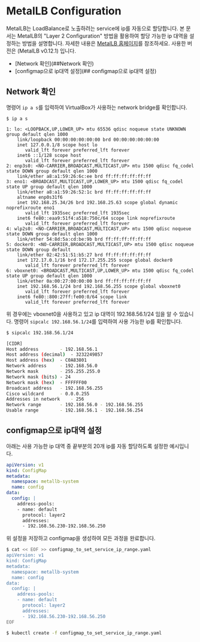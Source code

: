 # MetalLB Configuration
MetalLB는 LoadBalance로 노출하려는 service에 ip를 자동으로 할당합니다. 본 문서는 MetalLB의 "Layer 2 Configuration" 방법을 활용하여 할당 가능한 ip 대역을 설정하는 방법을 설명합니다. 자세한 내용은 [MetalLB 홈페이지](https://metallb.universe.tf/)를 참조하세요. 사용한 버전은 (MetalLB v0.12.1) 입니다.

* [Network 확인](##Network 확인)
* [configmap으로 ip대역 설정](## configmap으로 ip대역 설정)

## Network 확인
명령어 `ip a s`를 입력하여 VirtualBox가 사용하는 network bridge를 확인합니다.

```
$ ip a s

1: lo: <LOOPBACK,UP,LOWER_UP> mtu 65536 qdisc noqueue state UNKNOWN group default qlen 1000
    link/loopback 00:00:00:00:00:00 brd 00:00:00:00:00:00
    inet 127.0.0.1/8 scope host lo
       valid_lft forever preferred_lft forever
    inet6 ::1/128 scope host 
       valid_lft forever preferred_lft forever
2: enp3s0: <NO-CARRIER,BROADCAST,MULTICAST,UP> mtu 1500 qdisc fq_codel state DOWN group default qlen 1000
    link/ether a8:a1:59:26:6c:ee brd ff:ff:ff:ff:ff:ff
3: eno1: <BROADCAST,MULTICAST,UP,LOWER_UP> mtu 1500 qdisc fq_codel state UP group default qlen 1000
    link/ether a8:a1:59:26:52:1c brd ff:ff:ff:ff:ff:ff
    altname enp0s31f6
    inet 192.168.25.34/26 brd 192.168.25.63 scope global dynamic noprefixroute eno1
       valid_lft 1935sec preferred_lft 1935sec
    inet6 fe80::eaa9:51f4:a518:750c/64 scope link noprefixroute 
       valid_lft forever preferred_lft forever
4: wlp2s0: <NO-CARRIER,BROADCAST,MULTICAST,UP> mtu 1500 qdisc noqueue state DOWN group default qlen 1000
    link/ether 54:8d:5a:cd:be:9b brd ff:ff:ff:ff:ff:ff
5: docker0: <NO-CARRIER,BROADCAST,MULTICAST,UP> mtu 1500 qdisc noqueue state DOWN group default 
    link/ether 02:42:51:51:b5:27 brd ff:ff:ff:ff:ff:ff
    inet 172.17.0.1/16 brd 172.17.255.255 scope global docker0
       valid_lft forever preferred_lft forever
6: vboxnet0: <BROADCAST,MULTICAST,UP,LOWER_UP> mtu 1500 qdisc fq_codel state UP group default qlen 1000
    link/ether 0a:00:27:00:00:00 brd ff:ff:ff:ff:ff:ff
    inet 192.168.56.1/24 brd 192.168.56.255 scope global vboxnet0
       valid_lft forever preferred_lft forever
    inet6 fe80::800:27ff:fe00:0/64 scope link 
       valid_lft forever preferred_lft forever
```

위 경우에는 vboxnet0을 사용하고 있고 ip 대역이 192.168.56.1/24 임을 알 수 있습니다. 명령어 `sipcalc 192.168.56.1/24`를 입력하여 사용 가능한 ip를 확인합니다.

```bash
$ sipcalc 192.168.56.1/24

[CIDR]
Host address		- 192.168.56.1
Host address (decimal)	- 3232249857
Host address (hex)	- C0A83801
Network address		- 192.168.56.0
Network mask		- 255.255.255.0
Network mask (bits)	- 24
Network mask (hex)	- FFFFFF00
Broadcast address	- 192.168.56.255
Cisco wildcard		- 0.0.0.255
Addresses in network	- 256
Network range		- 192.168.56.0 - 192.168.56.255
Usable range		- 192.168.56.1 - 192.168.56.254
```

## configmap으로 ip대역 설정
아래는 사용 가능한 ip 대역 중 끝부분의 20개 ip를 자동 할당하도록 설정한 예시입니다. 

```yaml
apiVersion: v1
kind: ConfigMap
metadata:
  namespace: metallb-system
  name: config
data:
  config: |
    address-pools:
    - name: default
      protocol: layer2
      addresses:
      - 192.168.56.230-192.168.56.250
```

위 설정을 저장하고 configmap을 생성하여 모든 과정을 완료합니다.

```bash
$ cat << EOF >> configmap_to_set_service_ip_range.yaml
apiVersion: v1
kind: ConfigMap
metadata:
  namespace: metallb-system
  name: config
data:
  config: |
    address-pools:
    - name: default
      protocol: layer2
      addresses:
      - 192.168.56.230-192.168.56.250
EOF

$ kubectl create -f configmap_to_set_service_ip_range.yaml
```